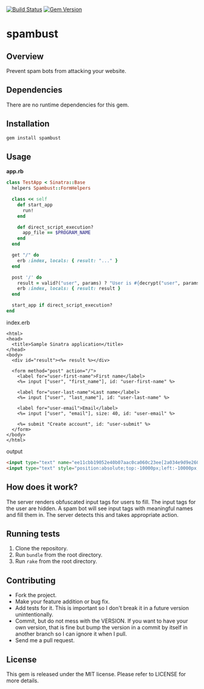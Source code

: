 [![Build Status](https://github.com/chiku/spambust/actions/workflows/build.yml/badge.svg)](https://github.com/chiku/spambust/actions/workflows/build.yml)
[![Gem Version](https://badge.fury.io/rb/spambust.svg)](http://badge.fury.io/rb/spambust)

spambust
========

Overview
--------

Prevent spam bots from attacking your website.

Dependencies
------------

There are no runtime dependencies for this gem.

Installation
------------

```bash
gem install spambust
```

Usage
-----

**app.rb**

```ruby
class TestApp < Sinatra::Base
  helpers Spambust::FormHelpers

  class << self
    def start_app
      run!
    end

    def direct_script_execution?
      app_file == $PROGRAM_NAME
    end
  end

  get "/" do
    erb :index, locals: { result: "..." }
  end

  post '/' do
    result = valid?("user", params) ? "User is #{decrypt("user", params)}" : "Faking is bad"
    erb :index, locals: { result: result }
  end

  start_app if direct_script_execution?
end
```

index.erb

```erb
<html>
<head>
  <title>Sample Sinatra application</title>
</head>
<body>
  <div id="result"><%= result %></div>

  <form method="post" action="/">
    <label for="user-first-name">First name</label>
    <%= input ["user", "first_name"], id: "user-first-name" %>

    <label for="user-last-name">Last name</label>
    <%= input ["user", "last_name"], id: "user-last-name" %>

    <label for="user-email">Email</label>
    <%= input ["user", "email"], size: 40, id: "user-email" %>

    <%= submit "Create account", id: "user-submit" %>
  </form>
</body>
</html>
```

output

```html
<input type="text" name="ee11cbb19052e40b07aac0ca060c23ee[2a034e9d9e2601c21191cca53760eaaf]" id="user-first-name" />
<input type="text" style="position:absolute;top:-10000px;left:-10000px;" name="user[first_name]" />
```

How does it work?
-----------------

The server renders obfuscated input tags for users to fill. The input tags for the user are hidden. A spam bot will see input tags with meaningful names and fill them in. The server detects this and takes appropriate action.

Running tests
-------------

1. Clone the repository.
2. Run `bundle` from the root directory.
3. Run `rake` from the root directory.

Contributing
------------

* Fork the project.
* Make your feature addition or bug fix.
* Add tests for it. This is important so I don't break it in a future version unintentionally.
* Commit, but do not mess with the VERSION. If you want to have your own version, that is fine but bump the version in a commit by itself in another branch so I can ignore it when I pull.
* Send me a pull request.

License
-------

This gem is released under the MIT license. Please refer to LICENSE for more details.
